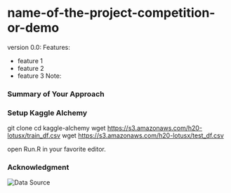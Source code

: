 # name-of-the-project-competition-or-demo

version 0.0:
Features:
* feature 1
* feature 2
* feature 3
Note:

### Summary of Your Approach



### Setup Kaggle Alchemy
git clone
cd kaggle-alchemy
wget https://s3.amazonaws.com/h20-lotusx/train_df.csv
wget  https://s3.amazonaws.com/h20-lotusx/test_df.csv

open Run.R in your favorite editor. 


### Acknowledgment
![Data Source](https://www.kaggle.com/mlg-ulb/creditcardfraud)
